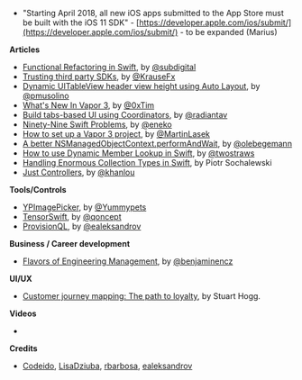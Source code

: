 * "Starting April 2018, all new iOS apps submitted to the App Store must be built with the iOS 11 SDK" - [https://developer.apple.com/ios/submit/](https://developer.apple.com/ios/submit/) - to be expanded (Marius)

**Articles**

* [Functional Refactoring in Swift](https://benscheirman.com/2018/02/functional-refactoring-in-swift/), by [@subdigital](https://twitter.com/subdigital)
* [Trusting third party SDKs](https://krausefx.com/blog/trusting-sdks), by [@KrauseFx](https://twitter.com/KrauseFx)
* [Dynamic UITableView header view height using Auto Layout](http://www.codeido.com/2018/02/dynamic-uitableview-header-view-height-using-auto-layout/), by [@pmusolino](https://twitter.com/pmusolino)
* [What's New In Vapor 3](https://geeks.brokenhands.io/blog/posts/whats-new-in-vapor-3), by [@0xTim](https://twitter.com/0xTim)
* [Build tabs-based UI using Coordinators](http://aplus.rs/2018/tabbarcontroller-using-coordinators/), by [@radiantav](https://twitter.com/radiantav)
* [Ninety-Nine Swift Problems](http://www.enekoalonso.com/projects/99-swift-problems/), by [@eneko](https://twitter.com/eneko)
* [How to set up a Vapor 3 project](https://medium.com/@martinlasek/tutorial-how-to-set-up-a-vapor-3-project-75466394cf2e), by [@MartinLasek](https://twitter.com/MartinLasek)
* [A better NSManagedObjectContext​.performAndWait](https://oleb.net/blog/2018/02/performandwait/), by [@olebegemann](https://twitter.com/olebegemann)
* [How to use Dynamic Member Lookup in Swift](https://www.hackingwithswift.com/articles/55/how-to-use-dynamic-member-lookup-in-swift), by [@twostraws](https://twitter.com/twostraws)
* [Handling Enormous Collection Types in Swift](https://www.netguru.co/codestories/handling-enormous-collection-types-in-swift), by Piotr Sochalewski
* [Just Controllers](http://khanlou.com/2018/02/just-controllers/), by [@khanlou](https://twitter.com/khanlou)

**Tools/Controls**

* [YPImagePicker](https://github.com/Yummypets/YPImagePicker), by [@Yummypets](https://github.com/Yummypets)
* [TensorSwift](https://github.com/qoncept/TensorSwift), by [@qoncept](https://github.com/qoncept)
* [ProvisionQL](https://github.com/ealeksandrov/ProvisionQL), by [@ealeksandrov](https://twitter.com/ealeksandrov)

**Business / Career development**

* [Flavors of Engineering Management](http://blog.benjamin-encz.de/post/flavors-of-engineering-management/), by [@benjaminencz](https://twitter.com/benjaminencz)

**UI/UX**

* [Customer journey mapping: The path to loyalty](https://www.thinkwithgoogle.com/marketing-resources/experience-design/customer-journey-mapping/), by Stuart Hogg.

**Videos**

* 

**Credits**

* [Codeido](https://github.com/Codeido), [LisaDziuba](https://github.com/lisadziuba), [rbarbosa](https://github.com/rbarbosa), [ealeksandrov](https://github.com/ealeksandrov)
